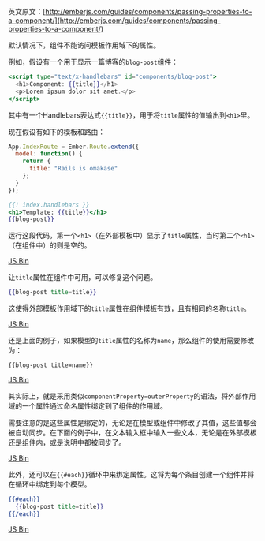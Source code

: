 英文原文：[http://emberjs.com/guides/components/passing-properties-to-a-component/](http://emberjs.com/guides/components/passing-properties-to-a-component/)

默认情况下，组件不能访问模板作用域下的属性。

例如，假设有一个用于显示一篇博客的`blog-post`组件：

```handlebars
<script type="text/x-handlebars" id="components/blog-post">
  <h1>Component: {{title}}</h1>
  <p>Lorem ipsum dolor sit amet.</p>
</script>
```

其中有一个Handlebars表达式`{{title}}`，用于将`title`属性的值输出到`<h1>`里。

现在假设有如下的模板和路由：

```js
App.IndexRoute = Ember.Route.extend({
  model: function() {
    return {
      title: "Rails is omakase"
    };
  }
});
```

```handlebars
{{! index.handlebars }}
<h1>Template: {{title}}</h1>
{{blog-post}}
```

运行这段代码，第一个`<h1>`（在外部模板中）显示了`title`属性，当时第二个`<h1>`（在组件中）的则是空的。

<a class="jsbin-embed" href="http://jsbin.com/ufedet/2/embed?live">JS Bin</a>

让`title`属性在组件中可用，可以修复这个问题。

```handlebars
{{blog-post title=title}}
```

这使得外部模板作用域下的`title`属性在组件模板有效，且有相同的名称`title`。

<a class="jsbin-embed" href="http://jsbin.com/ufedet/3/embed?live">JS Bin</a>
<script src="http://static.jsbin.com/js/embed.js"></script>

还是上面的例子，如果模型的`title`属性的名称为`name`，那么组件的使用需要修改为：

```
{{blog-post title=name}}
```

<a class="jsbin-embed" href="http://jsbin.com/ufedet/4/embed?live">JS Bin</a>
<script src="http://static.jsbin.com/js/embed.js"></script>

其实际上，就是采用类似`componentProperty=outerProperty`的语法，将外部作用域的一个属性通过命名属性绑定到了组件的作用域。

需要注意的是这些属性是绑定的，无论是在模型或组件中修改了其值，这些值都会被自动同步。在下面的例子中，在文本输入框中输入一些文本，无论是在外部模板还是组件内，或是说明中都被同步了。

<a class="jsbin-embed" href="http://jsbin.com/ufedet/5/embed?live">JS Bin</a>
<script src="http://static.jsbin.com/js/embed.js"></script>

此外，还可以在`{{#each}}`循环中来绑定属性。这将为每个条目创建一个组件并将在循环中绑定到每个模型。

```handlebars
{{#each}}
  {{blog-post title=title}}
{{/each}}
```
<a class="jsbin-embed" href="http://jsbin.com/ifuxey/2/embed?live">JS Bin</a>
<script src="http://static.jsbin.com/js/embed.js"></script>
